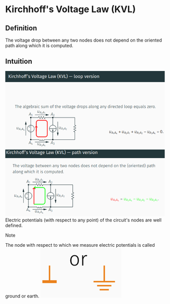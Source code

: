# Kirchhoff's Voltage Law (KVL)
## Definition
The voltage drop between any two nodes does not depend on the oriented path along which it is computed.

## Intuition
![Pasted image 20221027203930](../attachments/Pasted%20image%2020221027203930.png)
![Pasted image 20221027204009](../attachments/Pasted%20image%2020221027204009.png)
Electric potentials (with respect to any point) of the circuit's nodes are well defined.
> [!Note] 
> The node with respect to which we measure electric potentials is called ground or earth.
![Pasted image 20221026210728](../attachments/Pasted%20image%2020221026210728.png)